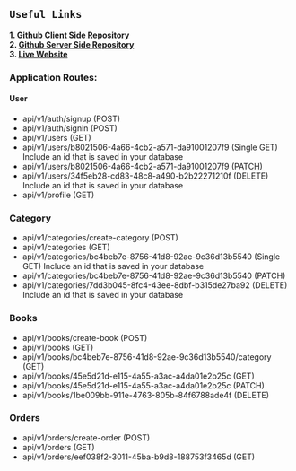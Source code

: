 ## `Useful Links`

**1. [Github Client Side Repository](https://github.com/yusuf-khan-swd/renovator-frontend)** \
**2. [Github Server Side Repository](https://github.com/yusuf-khan-swd/renovator-backend)** \
**3. [Live Website](https://renovator-frontend.vercel.app)**

### Application Routes:

#### User

- api/v1/auth/signup (POST)
- api/v1/auth/signin (POST)
- api/v1/users (GET)
- api/v1/users/b8021506-4a66-4cb2-a571-da91001207f9 (Single GET) Include an id that is saved in your database
- api/v1/users/b8021506-4a66-4cb2-a571-da91001207f9 (PATCH)
- api/v1/users/34f5eb28-cd83-48c8-a490-b2b22271210f (DELETE) Include an id that is saved in your database
- api/v1/profile (GET)

### Category

- api/v1/categories/create-category (POST)
- api/v1/categories (GET)
- api/v1/categories/bc4beb7e-8756-41d8-92ae-9c36d13b5540 (Single GET) Include an id that is saved in your database
- api/v1/categories/bc4beb7e-8756-41d8-92ae-9c36d13b5540 (PATCH)
- api/v1/categories/7dd3b045-8fc4-43ee-8dbf-b315de27ba92 (DELETE) Include an id that is saved in your database

### Books

- api/v1/books/create-book (POST)
- api/v1/books (GET)
- api/v1/books/bc4beb7e-8756-41d8-92ae-9c36d13b5540/category (GET)
- api/v1/books/45e5d21d-e115-4a55-a3ac-a4da01e2b25c (GET)
- api/v1/books/45e5d21d-e115-4a55-a3ac-a4da01e2b25c (PATCH)
- api/v1/books/1be009bb-911e-4763-805b-84f6788ade4f (DELETE)

### Orders

- api/v1/orders/create-order (POST)
- api/v1/orders (GET)
- api/v1/orders/eef038f2-3011-45ba-b9d8-188753f3465d (GET)
